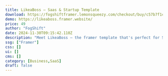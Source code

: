 ```yaml
---
title: LikeaBoss — Saas & Startup Template
download: https://fogshiftframer.lemonsqueezy.com/checkout/buy/c57b7f1c-9a69-49f2-9084-d0e4a30e6783?aff=YGGpO5
demo: https://likeaboss.framer.website/
price: 49
author: "FogShift"
date: 2024-11-30T09:15:42.110Z
description: "Meet LikeaBoss – the framer template that's perfect for SaaS and startup websites. It's your ticket to effortlessly crafting a sleek online presence with cool layouts and modern vibes, bringing you both efficiency and style!"
ssg: ["Framer"]
css: []
ui: []
cms: []
category: [Business,SaaS]
draft: false
---
```

